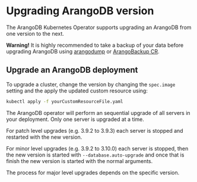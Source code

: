 # Upgrading ArangoDB version

The ArangoDB Kubernetes Operator supports upgrading an ArangoDB from
one version to the next.

**Warning!**
It is highly recommended to take a backup of your data before upgrading ArangoDB
using [arangodump](https://docs.arangodb.com/stable/components/tools/arangodump/) or [ArangoBackup CR](backup-resource.md).

## Upgrade an ArangoDB deployment

To upgrade a cluster, change the version by changing
the `spec.image` setting and the apply the updated
custom resource using:

```bash
kubectl apply -f yourCustomResourceFile.yaml
```

The ArangoDB operator will perform an sequential upgrade
of all servers in your deployment. Only one server is upgraded
at a time.

For patch level upgrades (e.g. 3.9.2 to 3.9.3) each server
is stopped and restarted with the new version.

For minor level upgrades (e.g. 3.9.2 to 3.10.0) each server
is stopped, then the new version is started with `--database.auto-upgrade`
and once that is finish the new version is started with the normal arguments.

The process for major level upgrades depends on the specific version.
